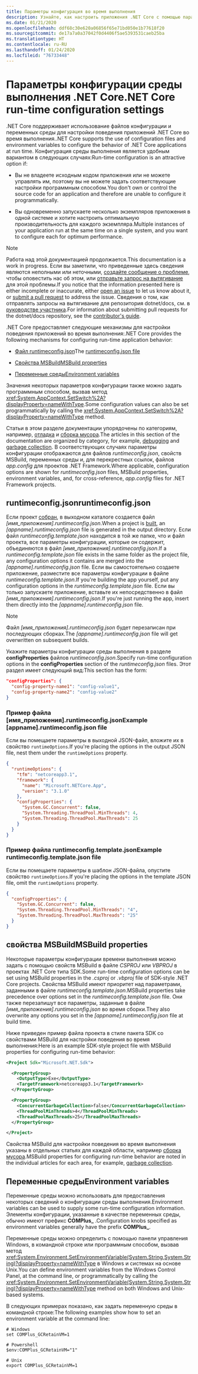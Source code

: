 ```yaml
---
title: Параметры конфигурация во время выполнения
description: Узнайте, как настроить приложения .NET Core с помощью параметров конфигурации среды выполнения.
ms.date: 01/21/2020
ms.openlocfilehash: ddf68c30e620a06856f65e71bd050e1b77618f20
ms.sourcegitcommit: de17a7a0a37042f0d4406f5ae5393531caeb25ba
ms.translationtype: HT
ms.contentlocale: ru-RU
ms.lasthandoff: 01/24/2020
ms.locfileid: "76733448"
---
```

# <a name="net-core-run-time-configuration-settings"></a><span data-ttu-id="a2ff0-103">Параметры конфигурации среды выполнения .NET Core</span><span class="sxs-lookup"><span data-stu-id="a2ff0-103">.NET Core run-time configuration settings</span></span>

<span data-ttu-id="a2ff0-104">.NET Core поддерживает использование файлов конфигурации и переменных среды для настройки поведения приложений .NET Core во время выполнения.</span><span class="sxs-lookup"><span data-stu-id="a2ff0-104">.NET Core supports the use of configuration files and environment variables to configure the behavior of .NET Core applications at run time.</span></span> <span data-ttu-id="a2ff0-105">Конфигурация среды выполнения является удобным вариантом в следующих случаях:</span><span class="sxs-lookup"><span data-stu-id="a2ff0-105">Run-time configuration is an attractive option if:</span></span>

- <span data-ttu-id="a2ff0-106">Вы не владеете исходным кодом приложения или не можете управлять им, поэтому вы не можете задать соответствующие настройки программным способом.</span><span class="sxs-lookup"><span data-stu-id="a2ff0-106">You don't own or control the source code for an application and therefore are unable to configure it programmatically.</span></span>

- <span data-ttu-id="a2ff0-107">Вы одновременно запускаете несколько экземпляров приложения в одной системе и хотите настроить оптимальную производительность для каждого экземпляра.</span><span class="sxs-lookup"><span data-stu-id="a2ff0-107">Multiple instances of your application run at the same time on a single system, and you want to configure each for optimum performance.</span></span>

> [!NOTE]
> <span data-ttu-id="a2ff0-108">Работа над этой документацией продолжается.</span><span class="sxs-lookup"><span data-stu-id="a2ff0-108">This documentation is a work in progress.</span></span> <span data-ttu-id="a2ff0-109">Если вы заметили, что приведенные здесь сведения являются неполными или неточными, [создайте сообщение о проблеме](https://github.com/dotnet/docs/issues), чтобы оповестить нас об этом, или [отправьте запрос на вытягивание](https://github.com/dotnet/docs/pulls) для этой проблемы.</span><span class="sxs-lookup"><span data-stu-id="a2ff0-109">If you notice that the information presented here is either incomplete or inaccurate, either [open an issue](https://github.com/dotnet/docs/issues) to let us know about it, or [submit a pull request](https://github.com/dotnet/docs/pulls) to address the issue.</span></span> <span data-ttu-id="a2ff0-110">Сведения о том, как отправлять запросы на вытягивание для репозитория dotnet/docs, см. в [руководстве участника](https://github.com/dotnet/docs/blob/master/CONTRIBUTING.md).</span><span class="sxs-lookup"><span data-stu-id="a2ff0-110">For information about submitting pull requests for the dotnet/docs repository, see the [contributor's guide](https://github.com/dotnet/docs/blob/master/CONTRIBUTING.md).</span></span>

<span data-ttu-id="a2ff0-111">.NET Core предоставляет следующие механизмы для настройки поведения приложений во время выполнения:</span><span class="sxs-lookup"><span data-stu-id="a2ff0-111">.NET Core provides the following mechanisms for configuring run-time application behavior:</span></span>

- <span data-ttu-id="a2ff0-112">[Файл runtimeconfig.json](#runtimeconfigjson)</span><span class="sxs-lookup"><span data-stu-id="a2ff0-112">The [runtimeconfig.json file](#runtimeconfigjson)</span></span>

- [<span data-ttu-id="a2ff0-113">Свойства MSBuild</span><span class="sxs-lookup"><span data-stu-id="a2ff0-113">MSBuild properties</span></span>](#msbuild-properties)

- [<span data-ttu-id="a2ff0-114">Переменные среды</span><span class="sxs-lookup"><span data-stu-id="a2ff0-114">Environment variables</span></span>](#environment-variables)

<span data-ttu-id="a2ff0-115">Значения некоторых параметров конфигурации также можно задать программным способом, вызвав метод <xref:System.AppContext.SetSwitch%2A?displayProperty=nameWithType>.</span><span class="sxs-lookup"><span data-stu-id="a2ff0-115">Some configuration values can also be set programmatically by calling the <xref:System.AppContext.SetSwitch%2A?displayProperty=nameWithType> method.</span></span>

<span data-ttu-id="a2ff0-116">Статьи в этом разделе документации упорядочены по категориям, например, [отладка](debugging-profiling.md) и [сборка мусора](garbage-collector.md).</span><span class="sxs-lookup"><span data-stu-id="a2ff0-116">The articles in this section of the documentation are organized by category, for example, [debugging](debugging-profiling.md) and [garbage collection](garbage-collector.md).</span></span> <span data-ttu-id="a2ff0-117">В соответствующих случаях параметры конфигурации отображаются для файлов *runtimeconfig.json*, свойств MSBuild, переменных среды и, для перекрестных ссылок, файлов *app.config* для проектов .NET Framework.</span><span class="sxs-lookup"><span data-stu-id="a2ff0-117">Where applicable, configuration options are shown for *runtimeconfig.json* files, MSBuild properties, environment variables, and, for cross-reference, *app.config* files for .NET Framework projects.</span></span>

## <a name="runtimeconfigjson"></a><span data-ttu-id="a2ff0-118">runtimeconfig.json</span><span class="sxs-lookup"><span data-stu-id="a2ff0-118">runtimeconfig.json</span></span>

<span data-ttu-id="a2ff0-119">Если проект [собран](../tools/dotnet-build.md), в выходном каталоге создается файл *[имя_приложения].runtimeconfig.json*.</span><span class="sxs-lookup"><span data-stu-id="a2ff0-119">When a project is [built](../tools/dotnet-build.md), an *[appname].runtimeconfig.json* file is generated in the output directory.</span></span> <span data-ttu-id="a2ff0-120">Если файл *runtimeconfig.template.json* находится в той же папке, что и файл проекта, все параметры конфигурации, которые он содержит, объединяются в файл *[имя_приложения].runtimeconfig.json*.</span><span class="sxs-lookup"><span data-stu-id="a2ff0-120">If a *runtimeconfig.template.json* file exists in the same folder as the project file, any configuration options it contains are merged into the *[appname].runtimeconfig.json* file.</span></span> <span data-ttu-id="a2ff0-121">Если вы самостоятельно создаете приложение, разместите все параметры конфигурации в файле *runtimeconfig.template.json*.</span><span class="sxs-lookup"><span data-stu-id="a2ff0-121">If you're building the app yourself, put any configuration options in the *runtimeconfig.template.json* file.</span></span> <span data-ttu-id="a2ff0-122">Если вы только запускаете приложение, вставьте их непосредственно в файл *[имя_приложения].runtimeconfig.json*.</span><span class="sxs-lookup"><span data-stu-id="a2ff0-122">If you're just running the app, insert them directly into the *[appname].runtimeconfig.json* file.</span></span>

> [!NOTE]
> <span data-ttu-id="a2ff0-123">Файл *[имя_приложения].runtimeconfig.json* будет перезаписан при последующих сборках.</span><span class="sxs-lookup"><span data-stu-id="a2ff0-123">The *[appname].runtimeconfig.json* file will get overwritten on subsequent builds.</span></span>

<span data-ttu-id="a2ff0-124">Укажите параметры конфигурации среды выполнения в разделе **configProperties** файлов *runtimeconfig.json*.</span><span class="sxs-lookup"><span data-stu-id="a2ff0-124">Specify run-time configuration options in the **configProperties** section of the *runtimeconfig.json* files.</span></span> <span data-ttu-id="a2ff0-125">Этот раздел имеет следующий вид:</span><span class="sxs-lookup"><span data-stu-id="a2ff0-125">This section has the form:</span></span>

```json
"configProperties": {
  "config-property-name1": "config-value1",
  "config-property-name2": "config-value2"
}
```

### <a name="example-appnameruntimeconfigjson-file"></a><span data-ttu-id="a2ff0-126">Пример файла [имя_приложения].runtimeconfig.json</span><span class="sxs-lookup"><span data-stu-id="a2ff0-126">Example [appname].runtimeconfig.json file</span></span>

<span data-ttu-id="a2ff0-127">Если вы помещаете параметры в выходной JSON-файл, вложите их в свойство `runtimeOptions`.</span><span class="sxs-lookup"><span data-stu-id="a2ff0-127">If you're placing the options in the output JSON file, nest them under the `runtimeOptions` property.</span></span>

```json
{
  "runtimeOptions": {
    "tfm": "netcoreapp3.1",
    "framework": {
      "name": "Microsoft.NETCore.App",
      "version": "3.1.0"
    },
    "configProperties": {
      "System.GC.Concurrent": false,
      "System.Threading.ThreadPool.MinThreads": 4,
      "System.Threading.ThreadPool.MaxThreads": 25
    }
  }
}
```

### <a name="example-runtimeconfigtemplatejson-file"></a><span data-ttu-id="a2ff0-128">Пример файла runtimeconfig.template.json</span><span class="sxs-lookup"><span data-stu-id="a2ff0-128">Example runtimeconfig.template.json file</span></span>

<span data-ttu-id="a2ff0-129">Если вы помещаете параметры в шаблон JSON-файла, опустите свойство `runtimeOptions`.</span><span class="sxs-lookup"><span data-stu-id="a2ff0-129">If you're placing the options in the template JSON file, omit the `runtimeOptions` property.</span></span>

```json
{
  "configProperties": {
    "System.GC.Concurrent": false,
    "System.Threading.ThreadPool.MinThreads": "4",
    "System.Threading.ThreadPool.MaxThreads": "25"
  }
}
```

## <a name="msbuild-properties"></a><span data-ttu-id="a2ff0-130">свойства MSBuild</span><span class="sxs-lookup"><span data-stu-id="a2ff0-130">MSBuild properties</span></span>

<span data-ttu-id="a2ff0-131">Некоторые параметры конфигурации времени выполнения можно задать с помощью свойств MSBuild в файле *CSPROJ* или *VBPROJ* в проектах .NET Core типа SDK.</span><span class="sxs-lookup"><span data-stu-id="a2ff0-131">Some run-time configuration options can be set using MSBuild properties in the *.csproj* or *.vbproj* file of SDK-style .NET Core projects.</span></span> <span data-ttu-id="a2ff0-132">Свойства MSBuild имеют приоритет над параметрами, заданными в файле *runtimeconfig.template.json*.</span><span class="sxs-lookup"><span data-stu-id="a2ff0-132">MSBuild properties take precedence over options set in the *runtimeconfig.template.json* file.</span></span> <span data-ttu-id="a2ff0-133">Они также перезапишут все параметры, заданные в файле *[имя_приложения].runtimeconfig.json* во время сборки.</span><span class="sxs-lookup"><span data-stu-id="a2ff0-133">They also overwrite any options you set in the *[appname].runtimeconfig.json* file at build time.</span></span>

<span data-ttu-id="a2ff0-134">Ниже приведен пример файла проекта в стиле пакета SDK со свойствами MSBuild для настройки поведения во время выполнения:</span><span class="sxs-lookup"><span data-stu-id="a2ff0-134">Here is an example SDK-style project file with MSBuild properties for configuring run-time behavior:</span></span>

```xml
<Project Sdk="Microsoft.NET.Sdk">

  <PropertyGroup>
    <OutputType>Exe</OutputType>
    <TargetFramework>netcoreapp3.1</TargetFramework>
  </PropertyGroup>

  <PropertyGroup>
    <ConcurrentGarbageCollection>false</ConcurrentGarbageCollection>
    <ThreadPoolMinThreads>4</ThreadPoolMinThreads>
    <ThreadPoolMaxThreads>25</ThreadPoolMaxThreads>
  </PropertyGroup>

</Project>
```

<span data-ttu-id="a2ff0-135">Свойства MSBuild для настройки поведения во время выполнения указаны в отдельных статьях для каждой области, например [сборка мусора](garbage-collector.md).</span><span class="sxs-lookup"><span data-stu-id="a2ff0-135">MSBuild properties for configuring run-time behavior are noted in the individual articles for each area, for example, [garbage collection](garbage-collector.md).</span></span>

## <a name="environment-variables"></a><span data-ttu-id="a2ff0-136">Переменные среды</span><span class="sxs-lookup"><span data-stu-id="a2ff0-136">Environment variables</span></span>

<span data-ttu-id="a2ff0-137">Переменные среды можно использовать для предоставления некоторых сведений о конфигурации среды выполнения.</span><span class="sxs-lookup"><span data-stu-id="a2ff0-137">Environment variables can be used to supply some run-time configuration information.</span></span> <span data-ttu-id="a2ff0-138">Элементы конфигурации, указанные в качестве переменных среды, обычно имеют префикс **COMPlus_** .</span><span class="sxs-lookup"><span data-stu-id="a2ff0-138">Configuration knobs specified as environment variables generally have the prefix **COMPlus_**.</span></span>

<span data-ttu-id="a2ff0-139">Переменные среды можно определить с помощью панели управления Windows, в командной строке или программным способом, вызвав метод <xref:System.Environment.SetEnvironmentVariable(System.String,System.String)?displayProperty=nameWithType> в Windows и системах на основе Unix.</span><span class="sxs-lookup"><span data-stu-id="a2ff0-139">You can define environment variables from the Windows Control Panel, at the command line, or programmatically by calling the <xref:System.Environment.SetEnvironmentVariable(System.String,System.String)?displayProperty=nameWithType> method on both Windows and Unix-based systems.</span></span>

<span data-ttu-id="a2ff0-140">В следующих примерах показано, как задать переменную среды в командной строке:</span><span class="sxs-lookup"><span data-stu-id="a2ff0-140">The following examples show how to set an environment variable at the command line:</span></span>

```shell
# Windows
set COMPlus_GCRetainVM=1

# Powershell
$env:COMPlus_GCRetainVM="1"

# Unix
export COMPlus_GCRetainVM=1
```
